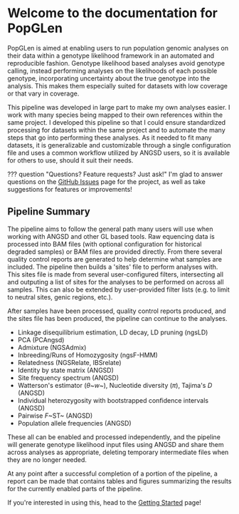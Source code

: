 # Welcome to the documentation for PopGLen

PopGLen is aimed at enabling users to run population genomic analyses on their
data within a genotype likelihood framework in an automated and reproducible
fashion. Genotype likelihood based analyses avoid genotype calling, instead
performing analyses on the likelihoods of each possible genotype, incorporating
uncertainty about the true genotype into the analysis. This makes them
especially suited for datasets with low coverage or that vary in coverage.

This pipeline was developed in large part to make my own analyses easier. I
work with many species being mapped to their own references within the same
project. I developed this pipeline so that I could ensure standardized
processing for datasets within the same project and to automate the many steps
that go into performing these analyses. As it needed to fit many datasets, it
is generalizable and customizable through a single configuration file and uses
a common workflow utilized by ANGSD users, so it is available for others to
use, should it suit their needs.

??? question "Questions? Feature requests? Just ask!"
    I'm glad to answer questions on the
    [GitHub Issues](https://github.com/zjnolen/PopGLen/issues) page for the
    project, as well as take suggestions for features or improvements!

## Pipeline Summary

The pipeline aims to follow the general path many users will use when working
with ANGSD and other GL based tools. Raw equencing data is processed into BAM
files (with optional configuration for historical degraded samples) or BAM
files are provided directly. From there several quality control reports are
generated to help determine what samples are included. The pipeline then builds
a 'sites' file to perform analyses with. This sites file is made from several
user-configured filters, intersecting all and outputing a list of sites for the
analyses to be performed on across all samples. This can also be extended by
user-provided filter lists (e.g. to limit to neutral sites, genic regions,
etc.).

After samples have been processed, quality control reports produced, and the
sites file has been produced, the pipeline can continue to the analyses.

- Linkage disequilibrium estimation, LD decay, LD pruning (ngsLD)
- PCA (PCAngsd)
- Admixture (NGSAdmix)
- Inbreeding/Runs of Homozygosity (ngsF-HMM)
- Relatedness (NGSRelate, IBSrelate)
- Identity by state matrix (ANGSD)
- Site frequency spectrum (ANGSD)
- Watterson's estimator (*θ~w~*), Nucleotide diversity (*π*), Tajima's *D*
  (ANGSD)
- Individual heterozygosity with bootstrapped confidence intervals (ANGSD)
- Pairwise *F*~ST~ (ANGSD)
- Population allele frequencies (ANGSD)

These all can be enabled and processed independently, and the pipeline will
generate genotype likelihood input files using ANGSD and share them across
analyses as appropriate, deleting temporary intermediate files when they are no
longer needed.

At any point after a successful completion of a portion of the pipeline, a
report can be made that contains tables and figures summarizing the results
for the currently enabled parts of the pipeline.

If you're interested in using this, head to the
[Getting Started](getting-started.md) page!
